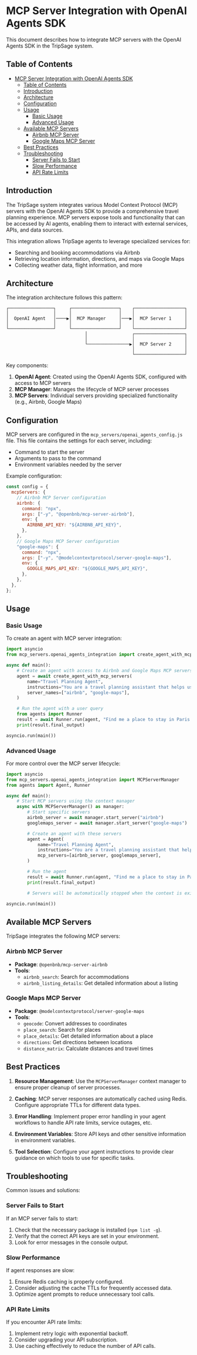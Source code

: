 # MCP Server Integration with OpenAI Agents SDK

This document describes how to integrate MCP servers with the OpenAI Agents SDK in the TripSage system.

## Table of Contents

- [MCP Server Integration with OpenAI Agents SDK](#mcp-server-integration-with-openai-agents-sdk)
  - [Table of Contents](#table-of-contents)
  - [Introduction](#introduction)
  - [Architecture](#architecture)
  - [Configuration](#configuration)
  - [Usage](#usage)
    - [Basic Usage](#basic-usage)
    - [Advanced Usage](#advanced-usage)
  - [Available MCP Servers](#available-mcp-servers)
    - [Airbnb MCP Server](#airbnb-mcp-server)
    - [Google Maps MCP Server](#google-maps-mcp-server)
  - [Best Practices](#best-practices)
  - [Troubleshooting](#troubleshooting)
    - [Server Fails to Start](#server-fails-to-start)
    - [Slow Performance](#slow-performance)
    - [API Rate Limits](#api-rate-limits)

## Introduction

The TripSage system integrates various Model Context Protocol (MCP) servers with the OpenAI Agents SDK to provide a comprehensive travel planning experience. MCP servers expose tools and functionality that can be accessed by AI agents, enabling them to interact with external services, APIs, and data sources.

This integration allows TripSage agents to leverage specialized services for:

- Searching and booking accommodations via Airbnb
- Retrieving location information, directions, and maps via Google Maps
- Collecting weather data, flight information, and more

## Architecture

The integration architecture follows this pattern:

```plaintext
┌─────────────────┐     ┌──────────────────┐    ┌───────────────────┐
│                 │     │                  │    │                   │
│  OpenAI Agent   │────▶│  MCP Manager     │───▶│  MCP Server 1     │
│                 │     │                  │    │                   │
└─────────────────┘     └──────────────────┘    └───────────────────┘
                              │                 ┌───────────────────┐
                              │                 │                   │
                              └────────────────▶│  MCP Server 2     │
                                                │                   │
                                                └───────────────────┘
```

Key components:

1. **OpenAI Agent**: Created using the OpenAI Agents SDK, configured with access to MCP servers
2. **MCP Manager**: Manages the lifecycle of MCP server processes
3. **MCP Servers**: Individual servers providing specialized functionality (e.g., Airbnb, Google Maps)

## Configuration

MCP servers are configured in the `mcp_servers/openai_agents_config.js` file. This file contains the settings for each server, including:

- Command to start the server
- Arguments to pass to the command
- Environment variables needed by the server

Example configuration:

```javascript
const config = {
  mcpServers: {
    // Airbnb MCP Server configuration
    airbnb: {
      command: "npx",
      args: ["-y", "@openbnb/mcp-server-airbnb"],
      env: {
        AIRBNB_API_KEY: "${AIRBNB_API_KEY}",
      },
    },
    // Google Maps MCP Server configuration
    "google-maps": {
      command: "npx",
      args: ["-y", "@modelcontextprotocol/server-google-maps"],
      env: {
        GOOGLE_MAPS_API_KEY: "${GOOGLE_MAPS_API_KEY}",
      },
    },
  },
};
```

## Usage

### Basic Usage

To create an agent with MCP server integration:

```python
import asyncio
from mcp_servers.openai_agents_integration import create_agent_with_mcp_servers

async def main():
    # Create an agent with access to Airbnb and Google Maps MCP servers
    agent = await create_agent_with_mcp_servers(
        name="Travel Planning Agent",
        instructions="You are a travel planning assistant that helps users find accommodations and plan routes.",
        server_names=["airbnb", "google-maps"],
    )

    # Run the agent with a user query
    from agents import Runner
    result = await Runner.run(agent, "Find me a place to stay in Paris and how to get there from Charles de Gaulle airport.")
    print(result.final_output)

asyncio.run(main())
```

### Advanced Usage

For more control over the MCP server lifecycle:

```python
import asyncio
from mcp_servers.openai_agents_integration import MCPServerManager
from agents import Agent, Runner

async def main():
    # Start MCP servers using the context manager
    async with MCPServerManager() as manager:
        # Start specific servers
        airbnb_server = await manager.start_server("airbnb")
        googlemaps_server = await manager.start_server("google-maps")

        # Create an agent with these servers
        agent = Agent(
            name="Travel Planning Agent",
            instructions="You are a travel planning assistant that helps users find accommodations and plan routes.",
            mcp_servers=[airbnb_server, googlemaps_server],
        )

        # Run the agent
        result = await Runner.run(agent, "Find me a place to stay in Paris and how to get there from Charles de Gaulle airport.")
        print(result.final_output)

        # Servers will be automatically stopped when the context is exited

asyncio.run(main())
```

## Available MCP Servers

TripSage integrates the following MCP servers:

### Airbnb MCP Server

- **Package**: `@openbnb/mcp-server-airbnb`
- **Tools**:
  - `airbnb_search`: Search for accommodations
  - `airbnb_listing_details`: Get detailed information about a listing

### Google Maps MCP Server

- **Package**: `@modelcontextprotocol/server-google-maps`
- **Tools**:
  - `geocode`: Convert addresses to coordinates
  - `place_search`: Search for places
  - `place_details`: Get detailed information about a place
  - `directions`: Get directions between locations
  - `distance_matrix`: Calculate distances and travel times

## Best Practices

1. **Resource Management**: Use the `MCPServerManager` context manager to ensure proper cleanup of server processes.

2. **Caching**: MCP server responses are automatically cached using Redis. Configure appropriate TTLs for different data types.

3. **Error Handling**: Implement proper error handling in your agent workflows to handle API rate limits, service outages, etc.

4. **Environment Variables**: Store API keys and other sensitive information in environment variables.

5. **Tool Selection**: Configure your agent instructions to provide clear guidance on which tools to use for specific tasks.

## Troubleshooting

Common issues and solutions:

### Server Fails to Start

If an MCP server fails to start:

1. Check that the necessary package is installed (`npm list -g`).
2. Verify that the correct API keys are set in your environment.
3. Look for error messages in the console output.

### Slow Performance

If agent responses are slow:

1. Ensure Redis caching is properly configured.
2. Consider adjusting the cache TTLs for frequently accessed data.
3. Optimize agent prompts to reduce unnecessary tool calls.

### API Rate Limits

If you encounter API rate limits:

1. Implement retry logic with exponential backoff.
2. Consider upgrading your API subscription.
3. Use caching effectively to reduce the number of API calls.
